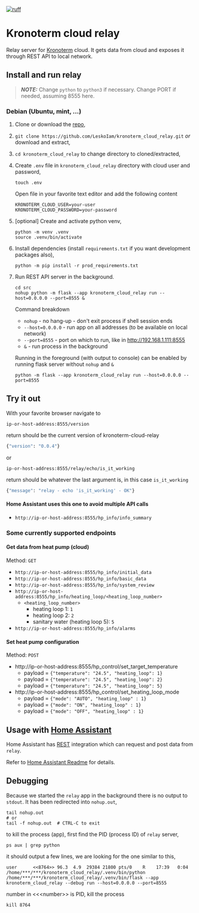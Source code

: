 [![ruff](https://github.com/LeskoIam/kronoterm_cloud_relay/actions/workflows/ruff.yml/badge.svg?branch=master)](https://github.com/LeskoIam/kronoterm_cloud_relay/actions/workflows/ruff.yml)
# Kronoterm cloud relay

Relay server for [Kronoterm](https://kronoterm.com//) cloud. It gets data from cloud and exposes it through REST API to local network. 

## Install and run relay
> **_NOTE:_**  Change `python` to `python3` if necessary. Change PORT if needed, assuming 8555 here.
### Debian (Ubuntu, mint, ...)
1. Clone or download the [repo](https://github.com/LeskoIam/kronoterm_cloud_relay),
2. `git clone https://github.com/LeskoIam/kronoterm_cloud_relay.git` *or* download and extract,
3. `cd kronoterm_cloud_relay` to change directory to cloned/extracted,
4. Create `.env` file in `kronoterm_cloud_relay` directory with cloud user and password,
   ```shell
   touch .env
   ```
   Open file in your favorite text editor and add the following content
   ```dotenv
   KRONOTERM_CLOUD_USER=your-user
   KRONOTERM_CLOUD_PASSWORD=your-password
   ```
5. [optional] Create and activate python venv,
   ```shell
   python -m venv .venv
   source .venv/bin/activate
   ```
6. Install dependencies (install `requirements.txt` if you want development packages also),
   ```shell
   python -m pip install -r prod_requirements.txt
   ```
7. Run REST API server in the background.
   ```shell
   cd src
   nohup python -m flask --app kronoterm_cloud_relay run --host=0.0.0.0 --port=8555 &
   ```
   Command breakdown
   - `nohup` - no hang-up - don't exit process if shell session ends
   - `--host=0.0.0.0` - run app on all addresses (to be available on local network)
   - `--port=8555` - port on which to run, like in http://192.168.1.111:8555
   - `&` - run process in the background
   
   Running in the foreground (with output to console) can be enabled by running flask server without `nohup` and `&`
   ```shell
   python -m flask --app kronoterm_cloud_relay run --host=0.0.0.0 --port=8555
   ```


## Try it out
With your favorite browser navigate to 

`ip-or-host-address:8555/version`

return should be the current version of kronoterm-cloud-relay
```python
{"version": "0.0.4"}
```
or

`ip-or-host-address:8555/relay/echo/is_it_working`

return should be whatever the last argument is, in this case `is_it_working`
```python
{"message": "relay - echo 'is_it_working' - OK"}
```

#### Home Assistant uses this one to avoid multiple API calls
- `http://ip-or-host-address:8555/hp_info/info_summary`

### Some currently supported endpoints
#### Get data from heat pump (cloud)
Method: `GET`
- `http://ip-or-host-address:8555/hp_info/initial_data`
- `http://ip-or-host-address:8555/hp_info/basic_data`
- `http://ip-or-host-address:8555/hp_info/system_review`
- `http://ip-or-host-address:8555/hp_info/heating_loop/<heating_loop_number>`
  - `<heating_loop_number>`
    - heating loop 1: `1`
    - heating loop 2: `2`
    - sanitary water (heating loop 5): `5`
- `http://ip-or-host-address:8555/hp_info/alarms`
#### Set heat pump configuration
Method: `POST`
- http://ip-or-host-address:8555/hp_control/set_target_temperature
  - payload = `{"temperature": "24.5", "heating_loop": 1}`
  - payload = `{"temperature": "24.5", "heating_loop": 2}`
  - payload = `{"temperature": "24.5", "heating_loop": 5}`
- http://ip-or-host-address:8555/hp_control/set_heating_loop_mode
  - payload = `{"mode": "AUTO", "heating_loop" : 1}`
  - payload = `{"mode": "ON", "heating_loop" : 1}`
  - payload = `{"mode": "OFF", "heating_loop" : 1}`


## Usage with [Home Assistant](https://www.home-assistant.io/)
Home Assistant has [REST](https://www.home-assistant.io/integrations/rest) integration which can request and post data from `relay`.

Refer to [Home Assistant Readme](./docs/home_assistant.md) for details.


## Debugging

   Because we started the `relay` app in the background there is no output to `stdout`. It has been redirected into
   `nohup.out`,
   ```shell
   tail nohup.out
   # or
   tail -f nohup.out  # CTRL-C to exit
   ```
   to kill the process (app), first find the PID (process ID) of `relay` server,
   ```shell
   ps aux | grep python
   ```
   it should output a few lines, we are looking for the one similar to this,
   ```shell
   user      <<8764>> 96.3  4.9  29384 21800 pts/0    R    17:39   0:04 /home/***/***/kronoterm_cloud_relay/.venv/bin/python /home/***/***/kronoterm_cloud_relay/.venv/bin/flask --app kronoterm_cloud_relay --debug run --host=0.0.0.0 --port=8555
   ```
   number in \<\<<number\>\> is PID, kill the process
   ```shell
   kill 8764
   ```
